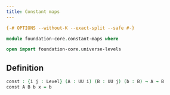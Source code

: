 ```yaml
---
title: Constant maps
---
```


```agda
{-# OPTIONS --without-K --exact-split --safe #-}

module foundation-core.constant-maps where

open import foundation-core.universe-levels
```

## Definition

```agda
const : {i j : Level} (A : UU i) (B : UU j) (b : B) → A → B
const A B b x = b
```
